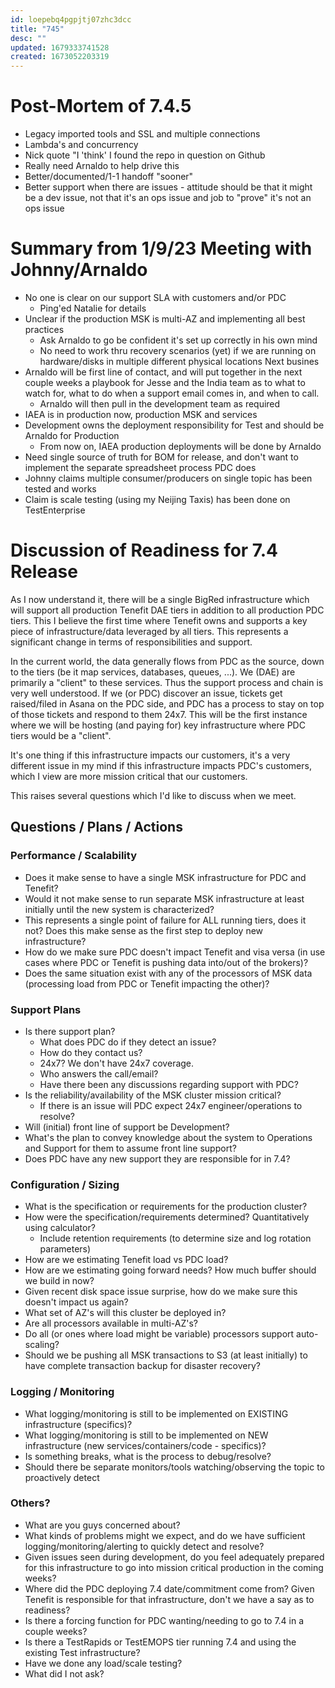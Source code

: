 ```yaml
---
id: loepebq4pgpjtj07zhc3dcc
title: "745"
desc: ""
updated: 1679333741528
created: 1673052203319
---
```


# Post-Mortem of 7.4.5

- Legacy imported tools and SSL and multiple connections
- Lambda's and concurrency
- Nick quote "I 'think' I found the repo in question on Github
- Really need Arnaldo to help drive this
- Better/documented/1-1 handoff "sooner"
- Better support when there are issues - attitude should be that it might be a dev issue, not that it's an ops issue and job to "prove" it's not an ops issue

# Summary from 1/9/23 Meeting with Johnny/Arnaldo

- No one is clear on our support SLA with customers and/or PDC
  - Ping'ed Natalie for details
- Unclear if the production MSK is multi-AZ and implementing all best practices
  - Ask Arnaldo to go be confident it's set up correctly in his own mind
  - No need to work thru recovery scenarios (yet) if we are running on hardware/disks in multiple different physical locations
    Next busines
- Arnaldo will be first line of contact, and will put together in the next couple weeks a playbook for Jesse and the India team as to what to watch for, what to do when a support email comes in, and when to call.
  - Arnaldo will then pull in the development team as required
- IAEA is in production now, production MSK and services
- Development owns the deployment responsibility for Test and should be Arnaldo for Production
  - From now on, IAEA production deployments will be done by Arnaldo
- Need single source of truth for BOM for release, and don't want to implement the separate spreadsheet process PDC does
- Johnny claims multiple consumer/producers on single topic has been tested and works
- Claim is scale testing (using my Neijing Taxis) has been done on TestEnterprise

# Discussion of Readiness for 7.4 Release

As I now understand it, there will be a single BigRed infrastructure which will support all production Tenefit DAE tiers in addition to all production PDC tiers. This I believe the first time where Tenefit owns and supports a key piece of infrastructure/data leveraged by all tiers. This represents a significant change in terms of responsibilities and support.

In the current world, the data generally flows from PDC as the source, down to the tiers (be it map services, databases, queues, ...). We (DAE) are primarily a "client" to these services. Thus the support process and chain is very well understood. If we (or PDC) discover an issue, tickets get raised/filed in Asana on the PDC side, and PDC has a process to stay on top of those tickets and respond to them 24x7. This will be the first instance where we will be hosting (and paying for) key infrastructure where PDC tiers would be a "client".

It's one thing if this infrastructure impacts our customers, it's a very different issue in my mind if this infrastructure impacts PDC's customers, which I view are more mission critical that our customers.

This raises several questions which I'd like to discuss when we meet.

## Questions / Plans / Actions

### Performance / Scalability

- Does it make sense to have a single MSK infrastructure for PDC and Tenefit?
- Would it not make sense to run separate MSK infrastructure at least initially until the new system is characterized?
- This represents a single point of failure for ALL running tiers, does it not? Does this make sense as the first step to deploy new infrastructure?
- How do we make sure PDC doesn't impact Tenefit and visa versa (in use cases where PDC or Tenefit is pushing data into/out of the brokers)?
- Does the same situation exist with any of the processors of MSK data (processing load from PDC or Tenefit impacting the other)?

### Support Plans

- Is there support plan?
  - What does PDC do if they detect an issue?
  - How do they contact us?
  - 24x7? We don't have 24x7 coverage.
  - Who answers the call/email?
  - Have there been any discussions regarding support with PDC?
- Is the reliability/availability of the MSK cluster mission critical?
  - If there is an issue will PDC expect 24x7 engineer/operations to resolve?
- Will (initial) front line of support be Development?
- What's the plan to convey knowledge about the system to Operations and Support for them to assume front line support?
- Does PDC have any new support they are responsible for in 7.4?

### Configuration / Sizing

- What is the specification or requirements for the production cluster?
- How were the specification/requirements determined? Quantitatively using calculator?
  - Include retention requirements (to determine size and log rotation parameters)
- How are we estimating Tenefit load vs PDC load?
- How are we estimating going forward needs? How much buffer should we build in now?
- Given recent disk space issue surprise, how do we make sure this doesn't impact us again?
- What set of AZ's will this cluster be deployed in?
- Are all processors available in multi-AZ's?
- Do all (or ones where load might be variable) processors support auto-scaling?
- Should we be pushing all MSK transactions to S3 (at least initially) to have complete transaction backup for disaster recovery?

### Logging / Monitoring

- What logging/monitoring is still to be implemented on EXISTING infrastructure (specifics)?
- What logging/monitoring is still to be implemented on NEW infrastructure (new services/containers/code - specifics)?
- Is something breaks, what is the process to debug/resolve?
- Should there be separate monitors/tools watching/observing the topic to proactively detect

### Others?

- What are you guys concerned about?
- What kinds of problems might we expect, and do we have sufficient logging/monitoring/alerting to quickly detect and resolve?
- Given issues seen during development, do you feel adequately prepared for this infrastructure to go into mission critical production in the coming weeks?
- Where did the PDC deploying 7.4 date/commitment come from? Given Tenefit is responsible for that infrastructure, don't we have a say as to readiness?
- Is there a forcing function for PDC wanting/needing to go to 7.4 in a couple weeks?
- Is there a TestRapids or TestEMOPS tier running 7.4 and using the existing Test infrastructure?
- Have we done any load/scale testing?
- What did I not ask?
